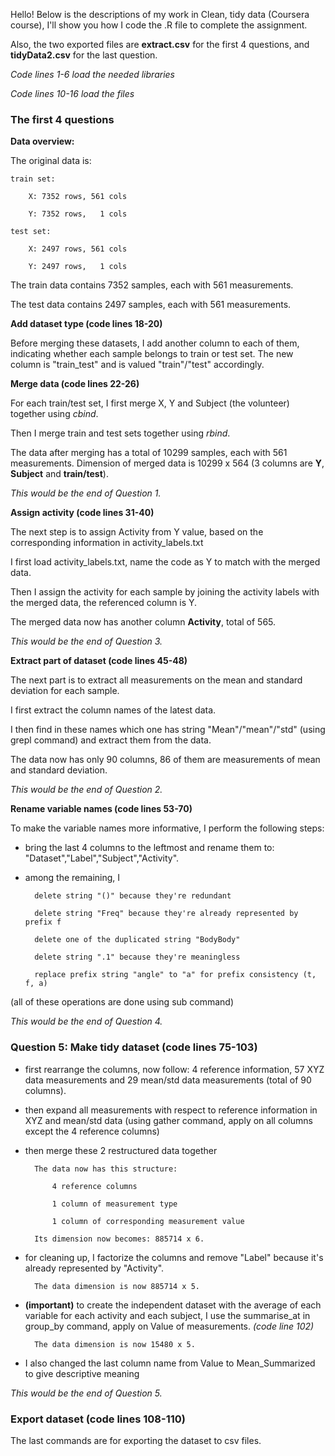 Hello! Below is the descriptions of my work in Clean, tidy data (Coursera course), I'll show you how I code the .R file to complete the assignment.

Also, the two exported files are **extract.csv** for the first 4 questions, and **tidyData2.csv** for the last question.

_Code lines 1-6 load the needed libraries_

_Code lines 10-16 load the files_

### The first 4 questions
**Data overview:**

The original data is:

	train set:
	
		X: 7352 rows, 561 cols
		
		Y: 7352 rows,   1 cols
		
	test set:
	
		X: 2497 rows, 561 cols
		
		Y: 2497 rows,   1 cols

The train data contains 7352 samples, each with 561 measurements.

The test data contains 2497 samples, each with 561 measurements.

**Add dataset type (code lines 18-20)**

Before merging these datasets, I add another column to each of them, indicating whether each sample belongs to train or test set. The new column is "train_test" and is valued "train"/"test" accordingly.

**Merge data (code lines 22-26)**

For each train/test set, I first merge X, Y and Subject (the volunteer) together using *cbind*.

Then I merge train and test sets together using *rbind*.

The data after merging has a total of 10299 samples, each with 561 measurements. Dimension of merged data is 10299 x 564 (3 columns are **Y**, **Subject** and **train/test**).

_This would be the end of Question 1._

**Assign activity (code lines 31-40)**

The next step is to assign Activity from Y value, based on the corresponding information in activity_labels.txt

I first load activity_labels.txt, name the code as Y to match with the merged data.

Then I assign the activity for each sample by joining the activity labels with the merged data, the referenced column is Y.

The merged data now has another column **Activity**, total of 565.

_This would be the end of Question 3._

**Extract part of dataset (code lines 45-48)**

The next part is to extract all measurements on the mean and standard deviation for each sample.

I first extract the column names of the latest data.

I then find in these names which one has string "Mean"/"mean"/"std" (using grepl command) and extract them from the data.

The data now has only 90 columns, 86 of them are measurements of mean and standard deviation.

_This would be the end of Question 2._

**Rename variable names (code lines 53-70)**

To make the variable names more informative, I perform the following steps:

- bring the last 4 columns to the leftmost and rename them to: "Dataset","Label","Subject","Activity".

- among the remaining, I
		
		delete string "()" because they're redundant
	
		delete string "Freq" because they're already represented by prefix f
	
		delete one of the duplicated string "BodyBody"
	
		delete string ".1" because they're meaningless
	
		replace prefix string "angle" to "a" for prefix consistency (t, f, a)
	
(all of these operations are done using sub command)

_This would be the end of Question 4._

### Question 5: Make tidy dataset (code lines 75-103)

- first rearrange the columns, now follow: 4 reference information, 57 XYZ data measurements and 29 mean/std data measurements (total of 90 columns).

- then expand all measurements with respect to reference information in XYZ and mean/std data (using gather command, apply on all columns except the 4 reference columns)

- then merge these 2 restructured data together

		The data now has this structure:

			4 reference columns

			1 column of measurement type

			1 column of corresponding measurement value

		Its dimension now becomes: 885714 x 6.

- for cleaning up, I factorize the columns and remove "Label" because it's already represented by "Activity".

		The data dimension is now 885714 x 5.

- __(important)__ to create the independent dataset with the average of each variable for each activity and each subject, I use the summarise_at in group_by command, apply on Value of measurements.  _(code line 102)_

		The data dimension is now 15480 x 5.

- I also changed the last column name from Value to Mean_Summarized to give descriptive meaning

_This would be the end of Question 5._

### Export dataset (code lines 108-110)

The last commands are for exporting the dataset to csv files.
